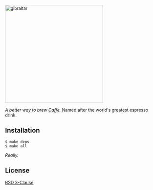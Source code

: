 <img src="https://raw.githubusercontent.com/pavlovml/gibraltar/master/resources/logo.png" alt="gibraltar" width="320" />

*A better way to brew [Caffe](http://caffe.berkeleyvision.org/).* Named after the world's greatest espresso drink.

## Installation

    $ make deps
    $ make all

*Really.*

## License

[BSD 3-Clause](https://github.com/pavlovml/gibraltar/blob/master/LICENSE)
